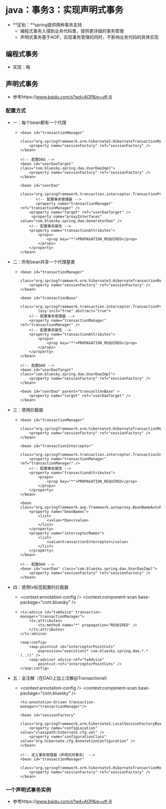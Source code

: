 # java：事务3：实现声明式事务

* **区别：**spring提供两种事务支持
  * 编程式事务入侵到业务代码里，提供更详细的事务管理
  * 声明式事务基于AOP，实现事务管理的同时，不影响业务代码的具体实现



## 编程式事务

* 实现：略



## 声明式事务

* 参考https://www.baidu.com/s?wd=AOP&ie=utf-8

### 配置方式

* 一：每个bean都有一个代理

  * <!-- 定义事务管理器（声明式的事务） --> 
        <bean id="transactionManager"
            class="org.springframework.orm.hibernate3.HibernateTransactionManager">
            <property name="sessionFactory" ref="sessionFactory" />
        </bean>

        <!-- 配置DAO -->
        <bean id="userDaoTarget" class="com.bluesky.spring.dao.UserDaoImpl">
            <property name="sessionFactory" ref="sessionFactory" />
        </bean>
        
        <bean id="userDao" 
            class="org.springframework.transaction.interceptor.TransactionProxyFactoryBean"> 
               <!-- 配置事务管理器 --> 
               <property name="transactionManager" ref="transactionManager" />    
            <property name="target" ref="userDaoTarget" /> 
             <property name="proxyInterfaces" value="com.bluesky.spring.dao.GeneratorDao" />
            <!-- 配置事务属性 --> 
            <property name="transactionAttributes"> 
                <props> 
                    <prop key="*">PROPAGATION_REQUIRED</prop>
                </props> 
            </property> 
        </bean>

* 二：所有bean共享一个代理基类

  * <!-- 定义事务管理器（声明式的事务） --> 
        <bean id="transactionManager"
            class="org.springframework.orm.hibernate3.HibernateTransactionManager">
            <property name="sessionFactory" ref="sessionFactory" />
        </bean>

        <bean id="transactionBase" 
                class="org.springframework.transaction.interceptor.TransactionProxyFactoryBean" 
                lazy-init="true" abstract="true"> 
            <!-- 配置事务管理器 --> 
            <property name="transactionManager" ref="transactionManager" /> 
            <!-- 配置事务属性 --> 
            <property name="transactionAttributes"> 
                <props> 
                    <prop key="*">PROPAGATION_REQUIRED</prop> 
                </props> 
            </property> 
        </bean>   
        
        <!-- 配置DAO -->
        <bean id="userDaoTarget" class="com.bluesky.spring.dao.UserDaoImpl">
            <property name="sessionFactory" ref="sessionFactory" />
        </bean>
        
        <bean id="userDao" parent="transactionBase" > 
            <property name="target" ref="userDaoTarget" />  
        </bean>

* 三：使用拦截器

  * <!-- 定义事务管理器（声明式的事务） --> 
        <bean id="transactionManager"
            class="org.springframework.orm.hibernate3.HibernateTransactionManager">
            <property name="sessionFactory" ref="sessionFactory" />
        </bean> 

        <bean id="transactionInterceptor" 
            class="org.springframework.transaction.interceptor.TransactionInterceptor"> 
            <property name="transactionManager" ref="transactionManager" /> 
            <!-- 配置事务属性 --> 
            <property name="transactionAttributes"> 
                <props> 
                    <prop key="*">PROPAGATION_REQUIRED</prop> 
                </props> 
            </property> 
        </bean>
        
        <bean class="org.springframework.aop.framework.autoproxy.BeanNameAutoProxyCreator"> 
            <property name="beanNames"> 
                <list> 
                    <value>*Dao</value>
                </list> 
            </property> 
            <property name="interceptorNames"> 
                <list> 
                    <value>transactionInterceptor</value> 
                </list> 
            </property> 
        </bean> 
        
        <!-- 配置DAO -->
        <bean id="userDao" class="com.bluesky.spring.dao.UserDaoImpl">
            <property name="sessionFactory" ref="sessionFactory" />
        </bean>

* 四：使用tx标签配置的拦截器

  * <context:annotation-config />
    <context:component-scan base-package="com.bluesky" /><!-- 定义事务管理器（声明式的事务） --> 
        <bean id="transactionManager"
            class="org.springframework.orm.hibernate3.HibernateTransactionManager">
            <property name="sessionFactory" ref="sessionFactory" />
        </bean>

  *     <tx:advice id="txAdvice" transaction-manager="transactionManager">
            <tx:attributes>
                <tx:method name="*" propagation="REQUIRED" />
            </tx:attributes>
        </tx:advice>
        
        <aop:config>
            <aop:pointcut id="interceptorPointCuts"
                expression="execution(* com.bluesky.spring.dao.*.*(..))" />
            <aop:advisor advice-ref="txAdvice"
                pointcut-ref="interceptorPointCuts" />       
        </aop:config>

* 五：全注解（在DAO上加上注解@Transactional）

  * <context:annotation-config />
        <context:component-scan base-package="com.bluesky" />

        <tx:annotation-driven transaction-manager="transactionManager"/>
        
        <bean id="sessionFactory" 
                class="org.springframework.orm.hibernate3.LocalSessionFactoryBean"> 
            <property name="configLocation" value="classpath:hibernate.cfg.xml" /> 
            <property name="configurationClass" value="org.hibernate.cfg.AnnotationConfiguration" />
        </bean> 
        
        <!-- 定义事务管理器（声明式的事务） --> 
        <bean id="transactionManager"
            class="org.springframework.orm.hibernate3.HibernateTransactionManager">
            <property name="sessionFactory" ref="sessionFactory" />
        </bean>



### 一个声明式事务实例

* 参考https://www.baidu.com/s?wd=AOP&ie=utf-8

